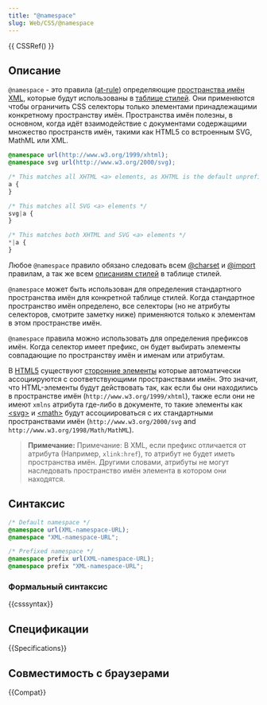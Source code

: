 ```yaml
---
title: "@namespace"
slug: Web/CSS/@namespace
---
```


{{ CSSRef() }}

## Описание

`@namespace` - это правила ([at-rule](/ru/docs/Web/CSS/At-rule)) определяющие [пространства имён XML](/ru/docs/Namespaces), которые будут использованы в [таблице стилей](/ru/docs/Web/API/StyleSheet). Они применяются чтобы ограничить CSS селекторы только элементами принадлежащими конкретному пространству имён. Пространства имён полезны, в основном, когда идёт взаимодействие с документами содержащими множество пространств имён, такими как HTML5 со встроенным SVG, MathML или XML.

```css
@namespace url(http://www.w3.org/1999/xhtml);
@namespace svg url(http://www.w3.org/2000/svg);

/* This matches all XHTML <a> elements, as XHTML is the default unprefixed namespace */
a {
}

/* This matches all SVG <a> elements */
svg|a {
}

/* This matches both XHTML and SVG <a> elements */
*|a {
}
```

Любое `@namespace` правило обязано следовать всем [@charset](/ru/docs/Web/CSS/%40charset) и [@import](/ru/docs/Web/CSS/%40import) правилам, а так же всем [описаниям стилей](/ru/docs/Web/API/CSSStyleDeclaration) в таблице стилей.

`@namespace` может быть использован для определения стандартного пространства имён для конкретной таблице стилей. Когда стандартное пространство имён определено, все селекторы (но не атрибуты селекторов, смотрите заметку ниже) применяются только к элементам в этом пространстве имён.

`@namespace` правила можно использовать для определения префиксов имён. Когда селектор имеет префикс, он будет выбирать элементы совпадающие по пространству имён и именам или атрибутам.

В [HTML5](/ru/docs/HTML/HTML5) существуют [сторонние элементы](https://html.spec.whatwg.org/#foreign-elements) которые автоматически ассоциируются с соответствующими пространствами имён. Это значит, что HTML-элементы будут действовать так, как если бы они находились в пространстве имён (`http://www.w3.org/1999/xhtml`), также если они не имеют `xmlns` атрибута где-либо в документе, то такие элементы как [\<svg>](/ru/docs/%D0%A1%D0%BB%D0%BE%D0%B2%D0%B0%D1%80%D1%8C/SVG) и [\<math>](/ru/docs/Web/MathML/Element/math) будут ассоциироваться с их стандартными пространствами имён (`http://www.w3.org/2000/svg` and `http://www.w3.org/1998/Math/MathML`).

> **Примечание:** Примечание: В XML, если префикс отличается от атрибута (Например, `xlink:href`), то атрибут не будет иметь пространства имён. Другими словами, атрибуты не могут наследовать пространство имён элемента в котором они находятся.

## Синтаксис

```css
/* Default namespace */
@namespace url(XML-namespace-URL);
@namespace "XML-namespace-URL";

/* Prefixed namespace */
@namespace prefix url(XML-namespace-URL);
@namespace prefix "XML-namespace-URL";
```

### Формальный синтаксис

{{csssyntax}}

## Спецификации

{{Specifications}}

## Совместимость с браузерами

{{Compat}}
